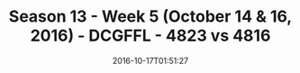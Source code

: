 ---
title: Season 13 - Week 5 (October 14 & 16, 2016) - DCGFFL - 4823 vs 4816
teams_score:
- team: 4823
  score:
- team: 4816
  score: 25
mvp: A. Lubash (Pacific); A. Hines (Gold)
game-ball: J. Kirby (Pacific); A. Anderson (Gold)
season: 13
week: 5
date: '2016-10-17T01:51:27'
pageid: season-13-week-5-october-14-16-2016-4823-vs-4816
---